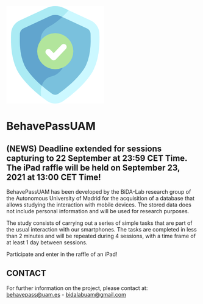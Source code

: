 ![](img/shield.png)

# BehavePassUAM

## **(NEWS) Deadline extended for sessions capturing to 22 September at 23:59 CET Time. The iPad raffle will be held on September 23, 2021 at 13:00 CET Time!**

BehavePassUAM has been developed by the BiDA-Lab research group of the Autonomous University of Madrid for the acquisition of a database that allows studying the interaction with mobile devices. The stored data does not include personal information and will be used for research purposes.

The study consists of carrying out a series of simple tasks that are part of the usual interaction with our smartphones. The tasks are completed in less than 2 minutes and will be repeated during 4 sessions, with a time frame of at least 1 day between sessions.

Participate and enter in the raffle of an iPad!


## **CONTACT**
For further information on the project, please contact at: behavepass@uam.es - bidalabuam@gmail.com
